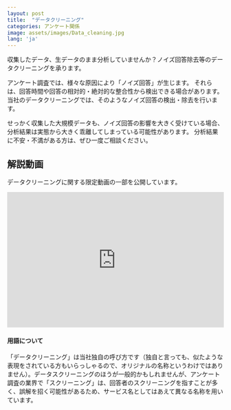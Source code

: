 ```yaml
---
layout: post
title:  "データクリーニング"
categories: アンケート関係
image: assets/images/Data_cleaning.jpg
lang: 'ja'
---
```

収集したデータ、生データのまま分析していませんか？ノイズ回答除去等のデータクリーニングを承ります。

アンケート調査では、様々な原因により「ノイズ回答」が生じます。
それらは、回答時間や回答の相対的・絶対的な整合性から検出できる場合があります。
当社のデータクリーニングでは、そのようなノイズ回答の検出・除去を行います。

せっかく収集した大規模データも、ノイズ回答の影響を大きく受けている場合、分析結果は実態から大きく乖離してしまっている可能性があります。
分析結果に不安・不満がある方は、ぜひ一度ご相談ください。


## 解説動画
データクリーニングに関する限定動画の一部を公開しています。

<p><iframe style="width:100%;" height="315" src="https://www.youtube.com/embed/UA8XGq-TVEY?rel=0&amp;showinfo=0" frameborder="0" allowfullscreen></iframe></p>

#### 用語について
「データクリーニング」は当社独自の呼び方です（独自と言っても、似たような表現をされている方もいらっしゃるので、オリジナルの名称というわけではありません）。データスクリーニングのほうが一般的かもしれませんが、アンケート調査の業界で「スクリーニング」は、回答者のスクリーニングを指すことが多く、誤解を招く可能性があるため、サービス名としてはあえて異なる名称を用いています。
